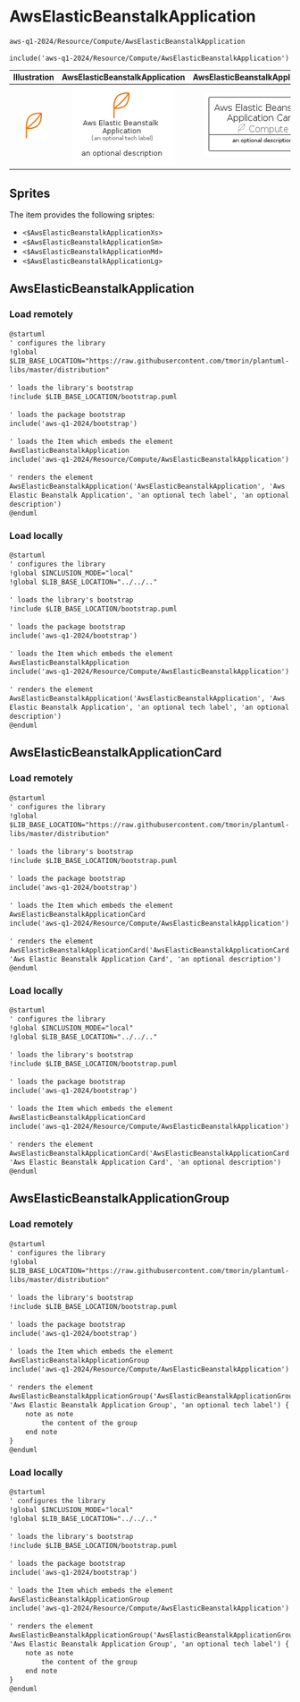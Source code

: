 # AwsElasticBeanstalkApplication


```text
aws-q1-2024/Resource/Compute/AwsElasticBeanstalkApplication
```

```text
include('aws-q1-2024/Resource/Compute/AwsElasticBeanstalkApplication')
```



| Illustration | AwsElasticBeanstalkApplication | AwsElasticBeanstalkApplicationCard | AwsElasticBeanstalkApplicationGroup |
| :---: | :---: | :---: | :---: |
| ![illustration for Illustration](../../../aws-q1-2024/Resource/Compute/AwsElasticBeanstalkApplication.png) | ![illustration for AwsElasticBeanstalkApplication](../../../aws-q1-2024/Resource/Compute/AwsElasticBeanstalkApplication.Local.png) | ![illustration for AwsElasticBeanstalkApplicationCard](../../../aws-q1-2024/Resource/Compute/AwsElasticBeanstalkApplicationCard.Local.png) | ![illustration for AwsElasticBeanstalkApplicationGroup](../../../aws-q1-2024/Resource/Compute/AwsElasticBeanstalkApplicationGroup.Local.png) |



## Sprites
The item provides the following sriptes:

- `<$AwsElasticBeanstalkApplicationXs>`
- `<$AwsElasticBeanstalkApplicationSm>`
- `<$AwsElasticBeanstalkApplicationMd>`
- `<$AwsElasticBeanstalkApplicationLg>`





## AwsElasticBeanstalkApplication

### Load remotely
```plantuml
@startuml
' configures the library
!global $LIB_BASE_LOCATION="https://raw.githubusercontent.com/tmorin/plantuml-libs/master/distribution"

' loads the library's bootstrap
!include $LIB_BASE_LOCATION/bootstrap.puml

' loads the package bootstrap
include('aws-q1-2024/bootstrap')

' loads the Item which embeds the element AwsElasticBeanstalkApplication
include('aws-q1-2024/Resource/Compute/AwsElasticBeanstalkApplication')

' renders the element
AwsElasticBeanstalkApplication('AwsElasticBeanstalkApplication', 'Aws Elastic Beanstalk Application', 'an optional tech label', 'an optional description')
@enduml
```

### Load locally
```plantuml
@startuml
' configures the library
!global $INCLUSION_MODE="local"
!global $LIB_BASE_LOCATION="../../.."

' loads the library's bootstrap
!include $LIB_BASE_LOCATION/bootstrap.puml

' loads the package bootstrap
include('aws-q1-2024/bootstrap')

' loads the Item which embeds the element AwsElasticBeanstalkApplication
include('aws-q1-2024/Resource/Compute/AwsElasticBeanstalkApplication')

' renders the element
AwsElasticBeanstalkApplication('AwsElasticBeanstalkApplication', 'Aws Elastic Beanstalk Application', 'an optional tech label', 'an optional description')
@enduml
```

## AwsElasticBeanstalkApplicationCard

### Load remotely
```plantuml
@startuml
' configures the library
!global $LIB_BASE_LOCATION="https://raw.githubusercontent.com/tmorin/plantuml-libs/master/distribution"

' loads the library's bootstrap
!include $LIB_BASE_LOCATION/bootstrap.puml

' loads the package bootstrap
include('aws-q1-2024/bootstrap')

' loads the Item which embeds the element AwsElasticBeanstalkApplicationCard
include('aws-q1-2024/Resource/Compute/AwsElasticBeanstalkApplication')

' renders the element
AwsElasticBeanstalkApplicationCard('AwsElasticBeanstalkApplicationCard', 'Aws Elastic Beanstalk Application Card', 'an optional description')
@enduml
```

### Load locally
```plantuml
@startuml
' configures the library
!global $INCLUSION_MODE="local"
!global $LIB_BASE_LOCATION="../../.."

' loads the library's bootstrap
!include $LIB_BASE_LOCATION/bootstrap.puml

' loads the package bootstrap
include('aws-q1-2024/bootstrap')

' loads the Item which embeds the element AwsElasticBeanstalkApplicationCard
include('aws-q1-2024/Resource/Compute/AwsElasticBeanstalkApplication')

' renders the element
AwsElasticBeanstalkApplicationCard('AwsElasticBeanstalkApplicationCard', 'Aws Elastic Beanstalk Application Card', 'an optional description')
@enduml
```

## AwsElasticBeanstalkApplicationGroup

### Load remotely
```plantuml
@startuml
' configures the library
!global $LIB_BASE_LOCATION="https://raw.githubusercontent.com/tmorin/plantuml-libs/master/distribution"

' loads the library's bootstrap
!include $LIB_BASE_LOCATION/bootstrap.puml

' loads the package bootstrap
include('aws-q1-2024/bootstrap')

' loads the Item which embeds the element AwsElasticBeanstalkApplicationGroup
include('aws-q1-2024/Resource/Compute/AwsElasticBeanstalkApplication')

' renders the element
AwsElasticBeanstalkApplicationGroup('AwsElasticBeanstalkApplicationGroup', 'Aws Elastic Beanstalk Application Group', 'an optional tech label') {
    note as note
        the content of the group
    end note
}
@enduml
```

### Load locally
```plantuml
@startuml
' configures the library
!global $INCLUSION_MODE="local"
!global $LIB_BASE_LOCATION="../../.."

' loads the library's bootstrap
!include $LIB_BASE_LOCATION/bootstrap.puml

' loads the package bootstrap
include('aws-q1-2024/bootstrap')

' loads the Item which embeds the element AwsElasticBeanstalkApplicationGroup
include('aws-q1-2024/Resource/Compute/AwsElasticBeanstalkApplication')

' renders the element
AwsElasticBeanstalkApplicationGroup('AwsElasticBeanstalkApplicationGroup', 'Aws Elastic Beanstalk Application Group', 'an optional tech label') {
    note as note
        the content of the group
    end note
}
@enduml
```

